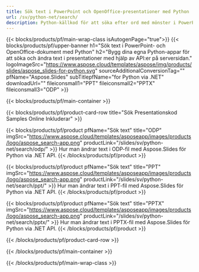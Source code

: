 ```yaml
---
title: Sök text i PowerPoint och OpenOffice-presentationer med Python
url: /sv/python-net/search/
description: Python-källkod för att söka efter ord med mönster i PowerPoint- och OpenOffice™-presentationer
---
```


{{< blocks/products/pf/main-wrap-class isAutogenPage="true">}}
{{< blocks/products/pf/upper-banner h1="Sök text i PowerPoint- och OpenOffice-dokument med Python" h2="Bygg dina egna Python-appar för att söka och ändra text i presentationer med hjälp av API:er på serversidan." logoImageSrc="https://www.aspose.cloud/templates/aspose/img/products/slides/aspose_slides-for-python.svg" sourceAdditionalConversionTag="" pfName="Aspose.Slides" subTitlepfName="for Python via .NET" downloadUrl="" fileiconsmall1="PPT" fileiconsmall2="PPTX" fileiconsmall3="ODP" >}}

{{< blocks/products/pf/main-container >}}

{{< blocks/products/pf/product-card-row title="Sök Presentationskod Samples Online Inkluderar" >}}

{{< blocks/products/pf/product pfName="Sök text" title="ODP" imgSrc="https://www.aspose.cloud/templates/asposeapp/images/products/logo/aspose_search-app.png" productLink="/slides/sv/python-net/search/odp/" >}}
Hur man ändrar text i ODP-fil med Aspose.Slides för Python via .NET API.
{{< /blocks/products/pf/product >}}

{{< blocks/products/pf/product pfName="Sök text" title="PPT" imgSrc="https://www.aspose.cloud/templates/asposeapp/images/products/logo/aspose_search-app.png" productLink="/slides/sv/python-net/search/ppt/" >}}
Hur man ändrar text i PPT-fil med Aspose.Slides för Python via .NET API.
{{< /blocks/products/pf/product >}}

{{< blocks/products/pf/product pfName="Sök text" title="PPTX" imgSrc="https://www.aspose.cloud/templates/asposeapp/images/products/logo/aspose_search-app.png" productLink="/slides/sv/python-net/search/pptx/" >}}
Hur man ändrar text i PPTX-fil med Aspose.Slides för Python via .NET API.
{{< /blocks/products/pf/product >}}



{{< /blocks/products/pf/product-card-row >}}

{{< /blocks/products/pf/main-container >}}
    
{{< /blocks/products/pf/main-wrap-class >}}